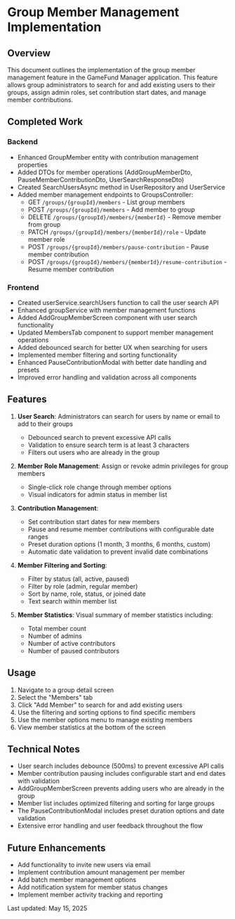 # Group Member Management Implementation

## Overview
This document outlines the implementation of the group member management feature in the GameFund Manager application. This feature allows group administrators to search for and add existing users to their groups, assign admin roles, set contribution start dates, and manage member contributions.

## Completed Work

### Backend
- Enhanced GroupMember entity with contribution management properties
- Added DTOs for member operations (AddGroupMemberDto, PauseMemberContributionDto, UserSearchResponseDto)
- Created SearchUsersAsync method in UserRepository and UserService
- Added member management endpoints to GroupsController:
  - GET `/groups/{groupId}/members` - List group members
  - POST `/groups/{groupId}/members` - Add member to group
  - DELETE `/groups/{groupId}/members/{memberId}` - Remove member from group
  - PATCH `/groups/{groupId}/members/{memberId}/role` - Update member role
  - POST `/groups/{groupId}/members/pause-contribution` - Pause member contribution
  - POST `/groups/{groupId}/members/{memberId}/resume-contribution` - Resume member contribution

### Frontend
- Created userService.searchUsers function to call the user search API
- Enhanced groupService with member management functions
- Added AddGroupMemberScreen component with user search functionality
- Updated MembersTab component to support member management operations
- Added debounced search for better UX when searching for users
- Implemented member filtering and sorting functionality
- Enhanced PauseContributionModal with better date handling and presets
- Improved error handling and validation across all components

## Features
1. **User Search**: Administrators can search for users by name or email to add to their groups
   - Debounced search to prevent excessive API calls
   - Validation to ensure search term is at least 3 characters
   - Filters out users who are already in the group

2. **Member Role Management**: Assign or revoke admin privileges for group members
   - Single-click role change through member options
   - Visual indicators for admin status in member list

3. **Contribution Management**: 
   - Set contribution start dates for new members
   - Pause and resume member contributions with configurable date ranges
   - Preset duration options (1 month, 3 months, 6 months, custom)
   - Automatic date validation to prevent invalid date combinations

4. **Member Filtering and Sorting**:
   - Filter by status (all, active, paused)
   - Filter by role (admin, regular member)
   - Sort by name, role, status, or joined date
   - Text search within member list

5. **Member Statistics**: Visual summary of member statistics including:
   - Total member count
   - Number of admins
   - Number of active contributors
   - Number of paused contributors

## Usage
1. Navigate to a group detail screen
2. Select the "Members" tab
3. Click "Add Member" to search for and add existing users
4. Use the filtering and sorting options to find specific members
5. Use the member options menu to manage existing members
6. View member statistics at the bottom of the screen

## Technical Notes
- User search includes debounce (500ms) to prevent excessive API calls
- Member contribution pausing includes configurable start and end dates with validation
- AddGroupMemberScreen prevents adding users who are already in the group
- Member list includes optimized filtering and sorting for large groups
- The PauseContributionModal includes preset duration options and date validation
- Extensive error handling and user feedback throughout the flow

## Future Enhancements
- Add functionality to invite new users via email
- Implement contribution amount management per member
- Add batch member management options
- Add notification system for member status changes
- Implement member activity tracking and reporting

Last updated: May 15, 2025
